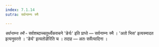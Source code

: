 ```yaml
---
index: 7.1.14
sutra: सर्वनाम्नः स्मै

---
```

_सर्वनाम्नः स्मै_ - सर्वशब्दाच्चतुर्थ्येकवचने 'ङेर्यः' इति प्राप्ते — सर्वनाम्नः स्मै । 'अतो भिस' इत्यस्मादत इत्यनुवरत्ते । 'ङेर्य' इत्यतोङे॑रिति च । तदाह — अतः सर्वेत्यादिना ।